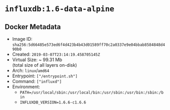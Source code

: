 # `influxdb:1.6-data-alpine`

## Docker Metadata

- Image ID: `sha256:5d66485e573ed6f4d423b4b43d01589ff70c2a0337e9e04bbab8584848d490b0`
- Created: `2019-03-07T23:14:19.458705145Z`
- Virtual Size: ~ 99.31 Mb  
  (total size of all layers on-disk)
- Arch: `linux`/`amd64`
- Entrypoint: `["/entrypoint.sh"]`
- Command: `["influxd"]`
- Environment:
  - `PATH=/usr/local/sbin:/usr/local/bin:/usr/sbin:/usr/bin:/sbin:/bin`
  - `INFLUXDB_VERSION=1.6.6-c1.6.6`
